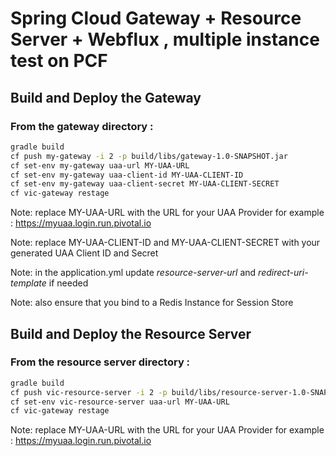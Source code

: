 # Spring Cloud Gateway + Resource Server + Webflux , multiple instance test on PCF

## Build and Deploy the Gateway

### From the gateway directory :

```sh
gradle build
cf push my-gateway -i 2 -p build/libs/gateway-1.0-SNAPSHOT.jar
cf set-env my-gateway uaa-url MY-UAA-URL
cf set-env my-gateway uaa-client-id MY-UAA-CLIENT-ID
cf set-env my-gateway uaa-client-secret MY-UAA-CLIENT-SECRET
cf vic-gateway restage
```

Note: replace MY-UAA-URL with the URL for your UAA Provider for example : https://myuaa.login.run.pivotal.io

Note: replace MY-UAA-CLIENT-ID and MY-UAA-CLIENT-SECRET with your generated UAA Client ID and Secret

Note: in the application.yml update *resource-server-url* and *redirect-uri-template* if needed

Note: also ensure that you bind to a Redis Instance for Session Store

## Build and Deploy the Resource Server

### From the resource server directory :

```sh
gradle build
cf push vic-resource-server -i 2 -p build/libs/resource-server-1.0-SNAPSHOT.jar 
cf set-env vic-resource-server uaa-url MY-UAA-URL
cf vic-gateway restage
```

Note: replace MY-UAA-URL with the URL for your UAA Provider for example : https://myuaa.login.run.pivotal.io
